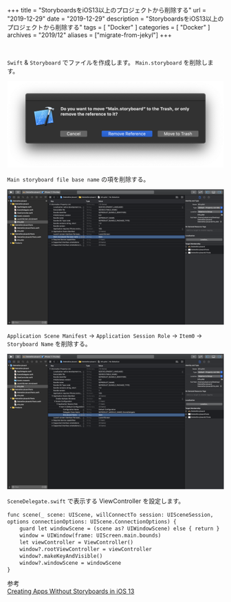 +++
title =  "StoryboardsをiOS13以上のプロジェクトから削除する"
url = "2019-12-29"
date = "2019-12-29"
description = "StoryboardsをiOS13以上のプロジェクトから削除する"
tags = [
    "Docker"
]
categories = [
    "Docker"
]
archives = "2019/12"
aliases = ["migrate-from-jekyl"]
+++

<br>

`Swift` & `Storyboard` でファイルを作成します。
`Main.storyboard` を削除します。

![Delete Storyboard](1.png)

`Main storyboard file base name` の項を削除する。

![Delete Main In Info.plist](2.png)

`Application Scene Manifest` -> `Application Session Role` -> `Item0` -> `Storyboard Name` を削除する。


<!-- for swiswiswift.com responsive -->
<script async src="https://pagead2.googlesyndication.com/pagead/js/adsbygoogle.js"></script>
<ins class="adsbygoogle"
     style="display:block"
     data-ad-client="ca-pub-5587141252700968"
     data-ad-slot="1697863134"
     data-ad-format="auto"
     data-adtest="on"
     data-full-width-responsive="true"></ins>
<script>
     (adsbygoogle = window.adsbygoogle || []).push({});
</script>
<!-- for swiswiswift.com responsive -->

<!-- for swiswiswift-22 search -->
<script type="text/javascript">amzn_assoc_ad_type ="responsive_search_widget"; amzn_assoc_tracking_id ="swiswiswift-22"; amzn_assoc_marketplace ="amazon"; amzn_assoc_region ="JP"; amzn_assoc_placement =""; amzn_assoc_search_type = "search_widget";amzn_assoc_width ="auto"; amzn_assoc_height ="auto"; amzn_assoc_default_search_category =""; amzn_assoc_default_search_key ="";amzn_assoc_theme ="light"; amzn_assoc_bg_color ="FFFFFF"; </script><script src="//z-fe.amazon-adsystem.com/widgets/q?ServiceVersion=20070822&Operation=GetScript&ID=OneJS&WS=1&Marketplace=JP"></script>
<!-- for swiswiswift-22 search -->


![Delete Storyboard Name](3.png)

`SceneDelegate.swift` で表示する ViewController を設定します。

```
func scene(_ scene: UIScene, willConnectTo session: UISceneSession, options connectionOptions: UIScene.ConnectionOptions) {
    guard let windowScene = (scene as? UIWindowScene) else { return }
    window = UIWindow(frame: UIScreen.main.bounds)
    let viewController = ViewController()
    window?.rootViewController = viewController
    window?.makeKeyAndVisible()
    window?.windowScene = windowScene
}
```

参考  
[Creating Apps Without Storyboards in iOS 13](https://medium.com/better-programming/creating-apps-without-storyboards-in-ios-13-fc9550bb9c12)
